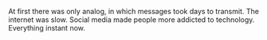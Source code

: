 At first there was only analog, in which messages took days to transmit.
The internet was slow.
Social media made people more addicted to technology. 
Everything instant now.

